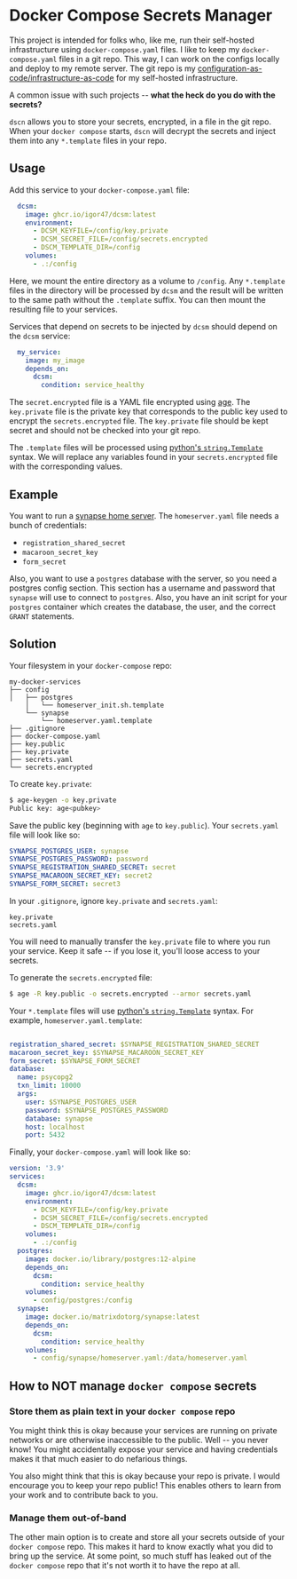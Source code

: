 # Docker Compose Secrets Manager

This project is intended for folks who, like me, run their self-hosted infrastructure using `docker-compose.yaml` files.
I like to keep my `docker-compose.yaml` files in a git repo.
This way, I can work on the configs locally and deploy to my remote server.
The git repo is my [configuration-as-code/infrastructure-as-code](https://www.cloudbees.com/blog/configuration-as-code-everything-need-know) for my self-hosted infrastructure.

A common issue with such projects -- <b>what the heck do you do with the secrets?</b>

`dscn` allows you to store your secrets, encrypted, in a file in the git repo.
When your `docker compose` starts, `dscn` will decrypt the secrets and inject them into any `*.template` files in your repo.

## Usage

Add this service to your `docker-compose.yaml` file:

```yaml
  dcsm:
    image: ghcr.io/igor47/dcsm:latest
    environment:
      - DCSM_KEYFILE=/config/key.private
      - DCSM_SECRET_FILE=/config/secrets.encrypted
      - DSCM_TEMPLATE_DIR=/config
    volumes:
      - .:/config
```

Here, we mount the entire directory as a volume to `/config`.
Any `*.template` files in the directory will be processed by `dcsm` and the result will be written to the same path without the `.template` suffix.
You can then mount the resulting file to your services.

Services that depend on secrets to be injected by `dcsm` should depend on the `dcsm` service:

```yaml
  my_service:
    image: my_image
    depends_on:
      dcsm:
        condition: service_healthy

```

The `secret.encrypted` file is a YAML file encrypted using [age](https://age-encryption.org/).
The `key.private` file is the private key that corresponds to the public key used to encrypt the `secrets.encrypted` file.
The `key.private` file should be kept secret and should not be checked into your git repo.

The `.template` files will be processed using [python's `string.Template`](https://docs.python.org/3/library/string.html#template-strings) syntax.
We will replace any variables found in your `secrets.encrypted` file with the corresponding values.


## Example

You want to run a [synapse home server](https://matrix-org.github.io/synapse/latest/welcome_and_overview.html).
The `homeserver.yaml` file needs a bunch of credentials:
* `registration_shared_secret`
* `macaroon_secret_key`
* `form_secret`

Also, you want to use a `postgres` database with the server, so you need a postgres config section.
This section has a username and password that `synapse` will use to connect to `postgres`.
Also, you have an init script for your `postgres` container which creates the database, the user, and the correct `GRANT` statements.

## Solution

Your filesystem in your `docker-compose` repo:

```
my-docker-services
├── config
│   ├── postgres
    │   └── homeserver_init.sh.template
    └── synapse
        └── homeserver.yaml.template
├── .gitignore
├── docker-compose.yaml
├── key.public
├── key.private
├── secrets.yaml
└── secrets.encrypted
```

To create `key.private`:

```bash
$ age-keygen -o key.private
Public key: age<pubkey>
```

Save the public key (beginning with `age` to `key.public`).
Your `secrets.yaml` file will look like so:

```yaml
SYNAPSE_POSTGRES_USER: synapse
SYNAPSE_POSTGRES_PASSWORD: password
SYNAPSE_REGISTRATION_SHARED_SECRET: secret
SYNAPSE_MACAROON_SECRET_KEY: secret2
SYNAPSE_FORM_SECRET: secret3
```

In your `.gitignore`, ignore `key.private` and `secrets.yaml`:

```gitignore
key.private
secrets.yaml
```

You will need to manually transfer the `key.private` file to where you run your service.
Keep it safe -- if you lose it, you'll loose access to your secrets.

To generate the `secrets.encrypted` file:

```bash
$ age -R key.public -o secrets.encrypted --armor secrets.yaml
```

Your `*.template` files will use [python's `string.Template`](https://docs.python.org/3/library/string.html#template-strings) syntax.
For example, `homeserver.yaml.template`:

```yaml

registration_shared_secret: $SYNAPSE_REGISTRATION_SHARED_SECRET
macaroon_secret_key: $SYNAPSE_MACAROON_SECRET_KEY
form_secret: $SYNAPSE_FORM_SECRET
database:
  name: psycopg2
  txn_limit: 10000
  args:
    user: $SYNAPSE_POSTGRES_USER
    password: $SYNAPSE_POSTGRES_PASSWORD
    database: synapse
    host: localhost
    port: 5432
```

Finally, your `docker-compose.yaml` will look like so:

```yaml
version: '3.9'
services:
  dcsm:
    image: ghcr.io/igor47/dcsm:latest
    environment:
      - DCSM_KEYFILE=/config/key.private
      - DCSM_SECRET_FILE=/config/secrets.encrypted
      - DSCM_TEMPLATE_DIR=/config
    volumes:
      - .:/config
  postgres:
    image: docker.io/library/postgres:12-alpine
    depends_on:
      dcsm:
        condition: service_healthy
    volumes:
      - config/postgres:/config
  synapse:
    image: docker.io/matrixdotorg/synapse:latest
    depends_on:
      dcsm:
        condition: service_healthy
    volumes:
      - config/synapse/homeserver.yaml:/data/homeserver.yaml
```

## How to NOT manage `docker compose` secrets

### Store them as plain text in your `docker compose` repo

You might think this is okay because your services are running on private networks or are otherwise inaccessible to the public.
Well -- you never know!
You might accidentally expose your service and having credentials makes it that much easier to do nefarious things.

You also might think that this is okay because your repo is private.
I would encourage you to keep your repo public!
This enables others to learn from your work and to contribute back to you.

### Manage them out-of-band

The other main option is to create and store all your secrets outside of your `docker compose` repo.
This makes it hard to know exactly what you did to bring up the service.
At some point, so much stuff has leaked out of the `docker compose` repo that it's not worth it to have the repo at all.
